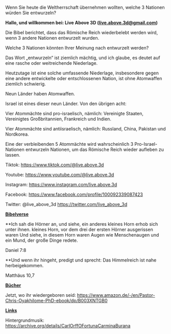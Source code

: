 Wenn Sie heute die Weltherrschaft übernehmen wollten, welche 3 Nationen würden Sie
entwurzeln?

**Hallo, und willkommen bei: Live Above 3D (<live.above.3d@gmail.com>)**

Die Bibel berichtet, dass das Römische Reich wiederbelebt werden wird, wenn 3 andere
Nationen entwurzelt wurden.

Welche 3 Nationen könnten Ihrer Meinung nach entwurzelt werden?

Das Wort „entwurzeln“ ist ziemlich mächtig, und ich glaube, es deutet auf eine rasche oder
weitreichende Niederlage.

Heutzutage ist eine solche umfassende Niederlage, insbesondere gegen eine andere entwickelte oder
entschlossenen Nation, ist ohne Atomwaffen ziemlich schwierig.

Neun Länder haben Atomwaffen.

Israel ist eines dieser neun Länder. Von den übrigen acht:

Vier Atommächte sind pro-israelisch, nämlich: Vereinigte Staaten, Vereinigtes
Großbritannien, Frankreich und Indien.

Vier Atommächte sind antiisraelisch, nämlich: Russland, China, Pakistan und
Nordkorea.

Eine der verbleibenden 5 Atommächte wird wahrscheinlich 3 Pro-Israel-Nationen entwurzeln
Nationen, um das Römische Reich wieder aufleben zu lassen.

Tiktok: <https://www.tiktok.com/@live.above.3d>

Youtube: <https://www.youtube.com/@live.above.3d>

Instagram: <https://www.instagram.com/live.above.3d>

Facebook: <https://www.facebook.com/profile/100092339087423>

Twitter: @live\_above\_3d <https://twitter.com/live_above_3d>

**<u>Bibelverse</u>**

**Ich sah die Hörner an, und siehe, ein anderes kleines Horn erhob sich unter ihnen.
kleines Horn, vor dem drei der ersten Hörner ausgerissen waren
Und siehe, in diesem Horn waren Augen wie Menschenaugen
und ein Mund, der große Dinge redete.

Daniel 7:8

**Und wenn ihr hingeht, predigt und sprecht: Das Himmelreich ist nahe herbeigekommen.

Matthäus 10,7

**<u>Bücher</u>**

Jetzt, wo ihr wiedergeboren seid:
<https://www.amazon.de/-/en/Pastor-Chris-Oyakhilome-PhD-ebook/dp/B003XNTGB0>

**<u>Links</u>**

Hintergrundmusik:
<https://archive.org/details/CarlOrffOFortunaCarminaBurana>